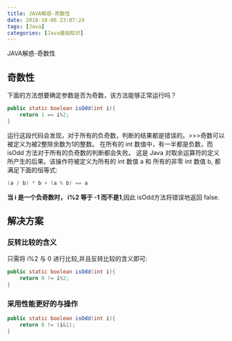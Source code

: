 ```yaml
---
title: JAVA解惑-奇数性
date: 2018-10-06 23:07:24
tags: [Java]
categories: [Java基础知识]
---
```


JAVA解惑-奇数性

<!-- more -->

## 奇数性

下面的方法想要确定参数是否为奇数，该方法能够正常运行吗？

```java
public static boolean isOdd(int i){
    return 1 == i%2;
}
```

运行这段代码会发现，对于所有的负奇数，判断的结果都是错误的。>>>奇数可以被定义为被2整除余数为1的整数。
在所有的 int 数值中，有一半都是负数，而 isOdd 方法对于所有的负奇数的判断都会失败。
这是 Java 对取余运算符的定义所产生的后果。该操作符被定义为所有的 int 数值 a 和 所有的非零 int 数值 b, 都满足下面的恒等式:

```java
(a / b) * b + (a % b) == a
```

**当 i 是一个负奇数时， i%2 等于 -1 而不是1**,因此 isOdd方法将错误地返回 false.

## 解决方案

### 反转比较的含义

只需将 i%2 与 0 进行比较,并且反转比较的含义即可:

```java
public static boolean isOdd(int i){
    return 0 != i%2;
}
```

### 采用性能更好的与操作

```java
public static boolean isOdd(int i){
    return 0 != (i&1);
}
```